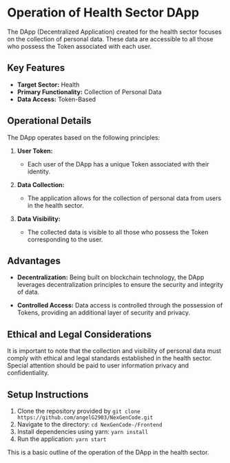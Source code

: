 # Operation of Health Sector DApp

The DApp (Decentralized Application) created for the health sector focuses on the collection of personal data. These data are accessible to all those who possess the Token associated with each user.

## Key Features

- **Target Sector:** Health
- **Primary Functionality:** Collection of Personal Data
- **Data Access:** Token-Based

## Operational Details

The DApp operates based on the following principles:

1. **User Token:**
   - Each user of the DApp has a unique Token associated with their identity.

2. **Data Collection:**
   - The application allows for the collection of personal data from users in the health sector.

3. **Data Visibility:**
   - The collected data is visible to all those who possess the Token corresponding to the user.

## Advantages

- **Decentralization:** Being built on blockchain technology, the DApp leverages decentralization principles to ensure the security and integrity of data.

- **Controlled Access:** Data access is controlled through the possession of Tokens, providing an additional layer of security and privacy.

## Ethical and Legal Considerations

It is important to note that the collection and visibility of personal data must comply with ethical and legal standards established in the health sector. Special attention should be paid to user information privacy and confidentiality.

## Setup Instructions

1. Clone the repository provided by `git clone https://github.com/angelG2903/NexGenCode.git`
2. Navigate to the directory: `cd NexGenCode-/Frontend`
3. Install dependencies using yarn: `yarn install`
4. Run the application: `yarn start`

This is a basic outline of the operation of the DApp in the health sector.